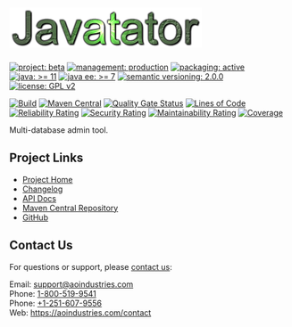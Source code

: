 # [<img src="javatator-logo.gif" alt="Javatator Logo" width="345" height="72">](https://github.com/aoindustries/javatator)

[![project: beta](https://aoindustries.com/ao-badges/project-beta.svg)](https://aoindustries.com/life-cycle#project-beta)
[![management: production](https://aoindustries.com/ao-badges/management-production.svg)](https://aoindustries.com/life-cycle#management-production)
[![packaging: active](https://aoindustries.com/ao-badges/packaging-active.svg)](https://aoindustries.com/life-cycle#packaging-active)  
[![java: &gt;= 11](https://aoindustries.com/ao-badges/java-11.svg)](https://docs.oracle.com/en/java/javase/11/docs/api/)
[![java ee: &gt;= 7](https://aoindustries.com/ao-badges/javaee-7.svg)](https://docs.oracle.com/javaee/7/api/)
[![semantic versioning: 2.0.0](https://aoindustries.com/ao-badges/semver-2.0.0.svg)](http://semver.org/spec/v2.0.0.html)
[![license: GPL v2](https://aoindustries.com/ao-badges/license-gpl-2.0.svg)](https://www.gnu.org/licenses/gpl-2.0)

[![Build](https://github.com/aoindustries/javatator/workflows/Build/badge.svg?branch=master)](https://github.com/aoindustries/javatator/actions?query=workflow%3ABuild)
[![Maven Central](https://maven-badges.herokuapp.com/maven-central/com.aoindustries/javatator/badge.svg)](https://maven-badges.herokuapp.com/maven-central/com.aoindustries/javatator)
[![Quality Gate Status](https://sonarcloud.io/api/project_badges/measure?branch=master&project=com.aoindustries%3Ajavatator&metric=alert_status)](https://sonarcloud.io/dashboard?branch=master&id=com.aoindustries%3Ajavatator)
[![Lines of Code](https://sonarcloud.io/api/project_badges/measure?branch=master&project=com.aoindustries%3Ajavatator&metric=ncloc)](https://sonarcloud.io/component_measures?branch=master&id=com.aoindustries%3Ajavatator&metric=ncloc)  
[![Reliability Rating](https://sonarcloud.io/api/project_badges/measure?branch=master&project=com.aoindustries%3Ajavatator&metric=reliability_rating)](https://sonarcloud.io/component_measures?branch=master&id=com.aoindustries%3Ajavatator&metric=Reliability)
[![Security Rating](https://sonarcloud.io/api/project_badges/measure?branch=master&project=com.aoindustries%3Ajavatator&metric=security_rating)](https://sonarcloud.io/component_measures?branch=master&id=com.aoindustries%3Ajavatator&metric=Security)
[![Maintainability Rating](https://sonarcloud.io/api/project_badges/measure?branch=master&project=com.aoindustries%3Ajavatator&metric=sqale_rating)](https://sonarcloud.io/component_measures?branch=master&id=com.aoindustries%3Ajavatator&metric=Maintainability)
[![Coverage](https://sonarcloud.io/api/project_badges/measure?branch=master&project=com.aoindustries%3Ajavatator&metric=coverage)](https://sonarcloud.io/component_measures?branch=master&id=com.aoindustries%3Ajavatator&metric=Coverage)

Multi-database admin tool.

## Project Links
* [Project Home](https://aoindustries.com/javatator/)
* [Changelog](https://aoindustries.com/javatator/changelog)
* [API Docs](https://aoindustries.com/javatator/apidocs/)
* [Maven Central Repository](https://search.maven.org/artifact/com.aoindustries/javatator)
* [GitHub](https://github.com/aoindustries/javatator)

## Contact Us
For questions or support, please [contact us](https://aoindustries.com/contact):

Email: [support@aoindustries.com](mailto:support@aoindustries.com)  
Phone: [1-800-519-9541](tel:1-800-519-9541)  
Phone: [+1-251-607-9556](tel:+1-251-607-9556)  
Web: https://aoindustries.com/contact
